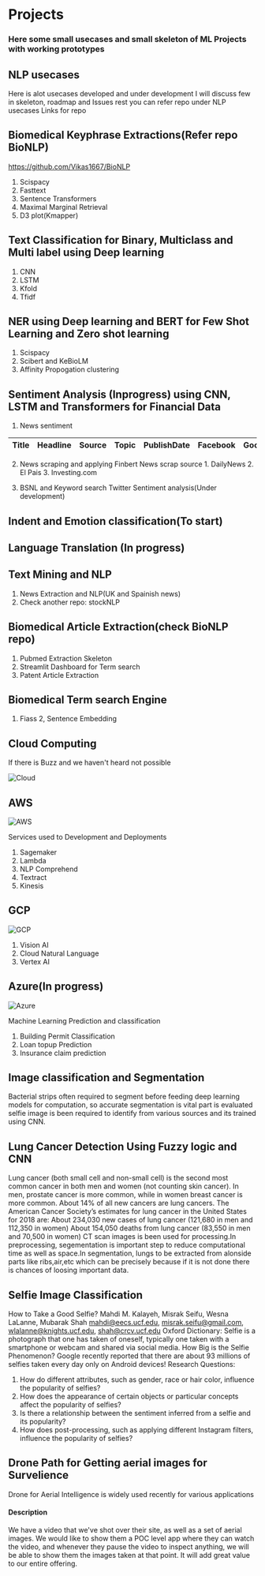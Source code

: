 # Projects
### Here some small usecases and small skeleton of ML Projects with working prototypes 

## NLP usecases
Here is alot usecases developed and under development I will discuss few in skeleton, roadmap and Issues rest you can refer repo under NLP usecases
Links for repo 

## Biomedical Keyphrase Extractions(Refer repo BioNLP)
https://github.com/Vikas1667/BioNLP

 1. Scispacy
 2. Fasttext
 3. Sentence Transformers
 4. Maximal Marginal Retrieval
 5. D3 plot(Kmapper)
  
## Text Classification for Binary, Multiclass and Multi label using Deep learning  
 1. CNN 
 2. LSTM
 3. Kfold 
 4. Tfidf 
 
## NER using Deep learning and BERT for Few Shot Learning and Zero shot learning
  1. Scispacy
  2. Scibert and KeBioLM
  3. Affinity Propogation clustering
  
## Sentiment Analysis (Inprogress) using CNN, LSTM and Transformers for Financial Data 
   1. News sentiment  
    
   | Title | Headline | Source | Topic | PublishDate | Facebook | GooglePlus | LinkedIn | SentimentTitle | SentimentHeadline |
   | ----- | -------- | ------ | ----- | ----------- | -------- | ---------- | -------- | -------------- | ----------------- |
     
   2. News scraping and applying Finbert
    News scrap source
    1. DailyNews 
    2. El Pais
    3. Investing.com
    
           
   3. BSNL and Keyword search Twitter Sentiment analysis(Under development)

## Indent and Emotion classification(To start)

## Language Translation (In progress)

## Text Mining and NLP   
1. News Extraction and NLP(UK and Spainish news) 
2. Check another repo: stockNLP 

## Biomedical Article Extraction(check BioNLP repo)
1. Pubmed Extraction Skeleton 
2. Streamlit Dashboard for Term search  
3. Patent Article Extraction

## Biomedical Term search Engine
1. Fiass 
2, Sentence Embedding

## Cloud Computing
If there is Buzz and we haven't heard not possible 

![Cloud](Projects-master/AWS_usecases/Cloud.jpg)

## AWS  
![AWS](Projects-master/AWS_usecases/AWS_logo.png)

Services used to Development and Deployments
1. Sagemaker 
2. Lambda
3. NLP Comprehend
4. Textract
5. Kinesis

## GCP
![GCP](Projects-master/GCP_usecases/Google_cloud.png)

1. Vision AI
2. Cloud Natural Language
3. Vertex AI

## Azure(In progress)
![Azure](Projects-master/GCP_usecases/Azure.jpg)

Machine Learning Prediction and classification

1. Building Permit Classification
2. Loan topup Prediction
3. Insurance claim prediction

## Image classification and Segmentation
Bacterial strips often required to segment before feeding deep learning models for computation, so accurate segmentation is vital part is evaluated 
selfie image is been required to identify from various sources and its trained using CNN.

## Lung Cancer Detection Using Fuzzy logic and CNN 
Lung cancer (both small cell and non-small cell) is the second most common cancer in both men and women (not counting skin cancer). In men, prostate cancer is more common, while in women breast cancer is more common. About 14% of all new cancers are lung cancers.
The American Cancer Society’s estimates for lung cancer in the United States for 2018 are:
About 234,030 new cases of lung cancer (121,680 in men and 112,350 in women)
About 154,050 deaths from lung cancer (83,550 in men and 70,500 in women)
CT scan images is been used for processing.In preprocessing, segementation is important step to reduce computational time as well as space.In segmentation, lungs to be extracted from alonside parts like ribs,air,etc which can be precisely because if it is not done there is chances of loosing important data.   


## Selfie Image Classification
How to Take a Good Selfie?
Mahdi M. Kalayeh, Misrak Seifu, Wesna LaLanne, Mubarak Shah
mahdi@eecs.ucf.edu, misrak.seifu@gmail.com, wlalanne@knights.ucf.edu, shah@crcv.ucf.edu
Oxford Dictionary: Selfie is a photograph that one has taken of
oneself, typically one taken with a smartphone or webcam and shared
via social media.
How Big is the Selfie Phenomenon? Google recently reported
that there are about 93 millions of selfies taken every day only on
Android devices!
Research Questions:
1. How do different attributes, such as gender, race or hair color,
influence the popularity of selfies?
2. How does the appearance of certain objects or particular
concepts affect the popularity of selfies?
3. Is there a relationship between the sentiment inferred from a
selfie and its popularity?
4. How does post-processing, such as applying different Instagram
filters, influence the popularity of selfies?


## Drone Path for Getting aerial images for Survelience

Drone for Aerial Intelligence is widely used recently for various applications

#### Description
We have a video that we've shot over their site, as well as a set of aerial images. We would like to show them a POC level
app where they can watch the video, and whenever they pause the video to inspect
anything, we will be able to show them the images taken at that point. It will 
add great value to our entire offering.

